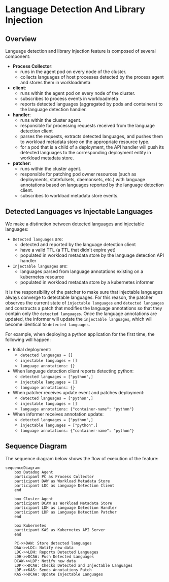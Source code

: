# Language Detection And Library Injection

## Overview

Language detection and library injection feature is composed of several component:
- **Process Collector**:
  - runs in the agent pod on every node of the cluster.
  - collects languages of host processes detected by the process agent and stores them in workloadmeta
- **client**:
  - runs within the agent pod on every node of the cluster.
  - subscribes to process events in workloadmeta
  - reports detected languages (aggregated by pods and containers) to the language detection handler.
- **handler**:
  - runs within the cluster agent.
  - responsible for processing requests received from the language detection client
  - parses the requests, extracts detected languages, and pushes them to workload metadata store on the appropriate resource type.
  - for a pod that is a child of a deployment, the API handler will push its detected languages to the corresponding deployment entity in workload metadata store.
- **patcher**:
  - runs within the cluster agent.
  - responsible for patching pod owner resources (such as deployments, statefulsets, daemonsets, etc.) with language annotations based on languages reported by the language detection client.
  - subscribes to workload metadata store events.

## Detected Languages vs Injectable Languages

We make a distinction between detected languages and injectable languages:

- `Detected languages` are:
  - detected and reported by the language detection client
  - have a valid TTL (a TTL that didn't expire yet)
  - populated in workload metadata store by the language detection API handler
- `Injectable languages` are:
  - languages parsed from language annotations existing on a kubernetes resource
  - populated in workload metadata store by a kubernetes informer

It is the responsibility of the patcher to make sure that injectable languages always converge to detectable languages.
For this reason, the patcher observes the current state of `injectable languages` and `detected languages` and constructs a patch that modifies the language annotations
so that they contain only the `detected languages`. Once the language annotations are updated, the informer will update the `injectable languages`, which will become identical to
`detected languages`.

For example, when deploying a python application for the first time, the following will happen:
- Initial deployment:
  - `detected languages = []`
  - `injectable languages = []`
  - `language annotations: {}`
- When language detection client reports detecting python:
  - `detected languages = ["python",]`
  - `injectable languages = []`
  - `language annotations: {}`
- When patcher receives update event and patches deployment:
    - `detected languages = ["python",]`
    - `injectable languages = []`
    - `language annotations: {"container-name": "python"}`
- When informer receives annotation update:
    - `detected languages = ["python",]`
    - `injectable languages = ["python",]`
    - `language annotations: {"container-name": "python"}`

## Sequence Diagram
The sequence diagram below shows the flow of execution of the feature:
```mermaid
sequenceDiagram
    box Datadog Agent
    participant PC as Process Collector
    participant DAW as Workload Metadata Store
    participant LDC as Language Detection Client
    end

    box Cluster Agent
    participant DCAW as Workload Metadata Store
    participant LDH as Language Detection Handler
    participant LDP as Language Detection Patcher
    end

    box Kubernetes
    participant KAS as Kubernetes API Server
    end

    PC->>DAW: Store detected languages
    DAW->>LDC: Notify new data
    LDC->>LDH: Reports Detected Languages
    LDH->>DCAW: Push Detected Languages
    DCAW->>LDP: Notify new data
    LDP->>DCAW: Checks Detected and Injectable Languages
    LDP->>KAS: Sends Annotations Patch
    KAS->>DCAW: Update Injectable Languages
```
